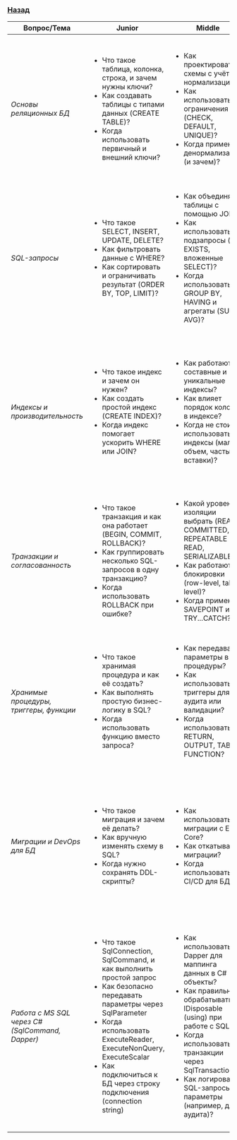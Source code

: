 ### [Назад](../../README.md)
| Вопрос/Тема |   Junior  |   Middle   |   Senior   |
|-------------|-----------|------------|------------|
| *Основы реляционных БД* | <ul><li>Что такое таблица, колонка, строка, и зачем нужны ключи?</li><li>Как создавать таблицы с типами данных (CREATE TABLE)?</li><li>Когда использовать первичный и внешний ключи?</li></ul> | <ul><li>Как проектировать схемы с учётом нормализации?</li><li>Как использовать ограничения (CHECK, DEFAULT, UNIQUE)?</li><li>Когда применять денормализацию (и зачем)?</li></ul> | <ul><li>Как строить расширяемые схемы с учетом бизнес-гибкости?</li><li>Как управлять эволюцией схемы в больших системах?</li><li>Когда разделять таблицы по контекстам (модулям/сервисам)?</li></ul> |
| *SQL-запросы* | <ul><li>Что такое SELECT, INSERT, UPDATE, DELETE?</li><li>Как фильтровать данные с WHERE?</li><li>Как сортировать и ограничивать результат (ORDER BY, TOP, LIMIT)?</li></ul> | <ul><li>Как объединять таблицы с помощью JOIN?</li><li>Как использовать подзапросы (IN, EXISTS, вложенные SELECT)?</li><li>Когда использовать GROUP BY, HAVING и агрегаты (SUM, AVG)?</li></ul> | <ul><li>Как оптимизировать сложные запросы?</li><li>Как использовать оконные функции (OVER, RANK, LEAD, LAG)?</li><li>Когда выгоднее использовать временные таблицы и CTE (WITH)?</li></ul> |
| *Индексы и производительность* | <ul><li>Что такое индекс и зачем он нужен?</li><li>Как создать простой индекс (CREATE INDEX)?</li><li>Когда индекс помогает ускорить WHERE или JOIN?</li></ul> | <ul><li>Как работают составные и уникальные индексы?</li><li>Как влияет порядок колонок в индексе?</li><li>Когда не стоит использовать индексы (малый объем, частые вставки)?</li></ul> | <ul><li>Как анализировать планы выполнения (EXPLAIN, Query Plan)?</li><li>Как балансировать чтение/запись через настройку индексов?</li><li>Когда использовать частичные и фильтрованные индексы?</li></ul> |
| *Транзакции и согласованность* | <ul><li>Что такое транзакция и как она работает (BEGIN, COMMIT, ROLLBACK)?</li><li>Как группировать несколько SQL-запросов в одну транзакцию?</li><li>Когда использовать ROLLBACK при ошибке?</li></ul> | <ul><li>Какой уровень изоляции выбрать (READ COMMITTED, REPEATABLE READ, SERIALIZABLE)?</li><li>Как работают блокировки (row-level, table-level)?</li><li>Когда применять SAVEPOINT и TRY...CATCH?</li></ul> | <ul><li>Как проектировать надежные механизмы отката?</li><li>Как обнаруживать и устранять deadlock'и?</li><li>Когда стоит использовать паттерн Outbox или retry транзакции?</li></ul> |
| *Хранимые процедуры, триггеры, функции* | <ul><li>Что такое хранимая процедура и как её создать?</li><li>Как выполнять простую бизнес-логику в SQL?</li><li>Когда использовать функцию вместо запроса?</li></ul> | <ul><li>Как передавать параметры в процедуры?</li><li>Как использовать триггеры для аудита или валидации?</li><li>Когда использовать RETURN, OUTPUT, TABLE FUNCTION?</li></ul> | <ul><li>Как разделять ответственность между кодом и БД (и где лучше логика)?</li><li>Как тестировать и отлаживать процедуры?</li><li>Когда функции ухудшают читаемость или перформанс — и как это исправить?</li></ul> |
| *Миграции и DevOps для БД* | <ul><li>Что такое миграция и зачем её делать?</li><li>Как вручную изменять схему в SQL?</li><li>Когда нужно сохранять DDL-скрипты?</li></ul> | <ul><li>Как использовать миграции с EF Core?</li><li>Как откатывать миграции?</li><li>Когда использовать CI/CD для БД?</li></ul> | <ul><li>Как управлять версиями БД в команде (в том числе rollback-стратегии)</li><li>Как настраивать миграции в микросервисной архитектуре</li><li>Когда стоит использовать автоматические миграции, а когда только ручные</li></ul> |
| *Работа с MS SQL через C# (SqlCommand, Dapper)* | <ul><li>Что такое SqlConnection, SqlCommand, и как выполнить простой запрос</li><li>Как безопасно передавать параметры через SqlParameter</li><li>Когда использовать ExecuteReader, ExecuteNonQuery, ExecuteScalar</li><li>Как подключиться к БД через строку подключения (connection string)</li></ul> | <ul><li>Как использовать Dapper для маппинга данных в C# объекты?</li><li>Как правильно обрабатывать IDisposable (using) при работе с SQL?</li><li>Когда использовать транзакции через SqlTransaction?</li><li>Как логировать SQL-запросы и параметры (например, для аудита)?</li></ul> | <ul><li>Как проектировать репозитории с использованием Dapper?</li><li>Как обрабатывать ошибки соединения, таймауты и retry (например, через Polly)?</li><li>Когда стоит использовать Dapper, а когда EF Core — и почему?</li><li>Как оптимизировать Dapper-запросы под большие выборки?</li></ul> |